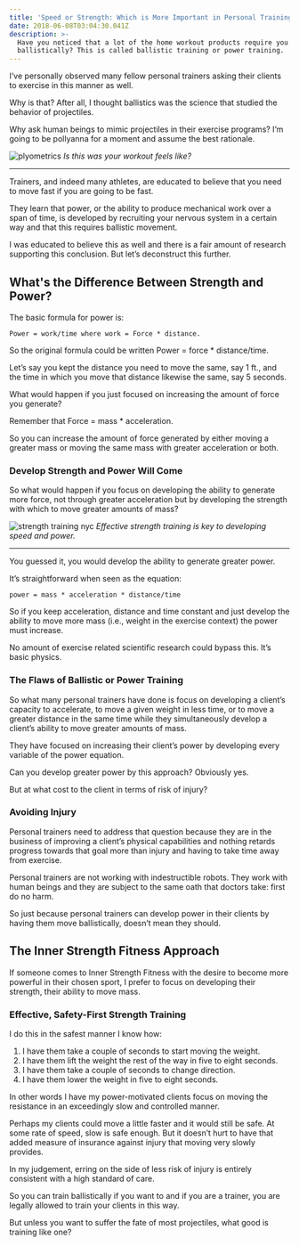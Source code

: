 ```yaml
---
title: 'Speed or Strength: Which is More Important in Personal Training?'
date: 2018-06-08T03:04:30.041Z
description: >-
  Have you noticed that a lot of the home workout products require you to move
  ballistically? This is called ballistic training or power training.
---
```

I’ve personally observed many fellow personal trainers asking their clients to exercise in this manner as well. 

Why is that? After all, I thought ballistics was the science that studied the behavior of projectiles. 

Why ask human beings to mimic projectiles in their exercise programs?  I’m going to be pollyanna for a moment and assume the best rationale.

![plyometrics](/img/plyometrics.png "plyomtetrics") _Is this was your workout feels like?_<hr>

Trainers, and indeed many athletes, are educated to believe that you need to move fast if you are going to be fast. 

They learn that power, or the ability to produce mechanical work over a span of time, is developed by recruiting your nervous system in a certain way and that this requires ballistic movement.

I was educated to believe this as well and there is a fair amount of research supporting this conclusion. But let’s deconstruct this further.

## What's the Difference Between Strength and Power?

The basic formula for power is: 

```
Power = work/time where work = Force * distance.  
```

So the original formula could be written Power = force * distance/time.  

Let’s say you kept the distance you need to move the same, say 1 ft., and the time in which you move that distance likewise the same, say 5 seconds.  

What would happen if you just focused on increasing the amount of force you generate?

Remember that Force = mass * acceleration.  

So you can increase the amount of force generated by either moving a greater mass or moving the same mass with greater acceleration or both.  

### Develop Strength and Power Will Come

So what would happen if you focus on developing the ability to generate more force, not through greater acceleration but by developing the strength with which to move greater amounts of mass? 

![strength training nyc](/img/strength-training-nyc.png "strength training nyc") _Effective strength training is key to developing speed and power._<hr>

You guessed it, you would develop the ability to generate greater power.  

It’s straightforward when seen as the equation: 

```
power = mass * acceleration * distance/time
```

So if you keep acceleration, distance and time constant and just develop the ability to move more mass (i.e., weight in the exercise context) the power must increase. 

No amount of exercise related scientific research could bypass this. It’s basic physics.

### The Flaws of Ballistic or Power Training

So what many personal trainers have done is focus on developing a client’s capacity to accelerate, to move a given weight in less time, or to move a greater distance in the same time while they simultaneously develop a client’s ability to move greater amounts of mass.  

They have focused on increasing their client’s power by developing every variable of the power equation.  

Can you develop greater power by this approach? Obviously yes.  

But at what cost to the client in terms of risk of injury?

### Avoiding Injury

Personal trainers need to address that question because they are in the business of improving a client’s physical capabilities and nothing retards progress towards that goal more than injury and having to take time away from exercise. 

Personal trainers are not working with indestructible robots. They work with human beings and they are subject to the same oath that doctors take: first do no harm.  

So just because personal trainers can develop power in their clients by having them move ballistically, doesn’t mean they should.

## The Inner Strength Fitness Approach

If someone comes to Inner Strength Fitness with the desire to become more powerful in their chosen sport, I prefer to focus on developing their strength, their ability to move mass.  

### Effective, Safety-First Strength Training

I do this in the safest manner I know how:

1. I have them take a couple of seconds to start moving the weight.
2. I have them lift the weight the rest of the way in five to eight seconds.
3. I have them take a couple of seconds to change direction.
4. I have them lower the weight in five to eight seconds.

In other words I have my power-motivated clients focus on moving the resistance in an exceedingly slow and controlled manner. 

Perhaps my clients could move a little faster and it would still be safe. At some rate of speed, slow is safe enough.  But it doesn’t hurt to have that added measure of insurance against injury that moving very slowly provides.

In my judgement, erring on the side of less risk of injury is entirely consistent with a high standard of care. 

So you can train ballistically if you want to and if you are a trainer, you are legally allowed to train your clients in this way.  

But unless you want to suffer the fate of most projectiles, what good is training like one?

